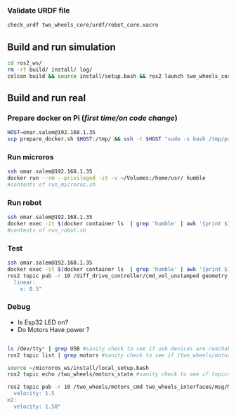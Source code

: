 ### Validate URDF file

``` bash 
check_urdf two_wheels_core/urdf/robot_core.xacro
```

## Build and run simulation

```bash
cd ros2_ws/
rm -rf build/ install/ log/
colcon build && source install/setup.bash && ros2 launch two_wheels_core sim_two_wheels.launch.py
````

## Build and run real

[//]: # (### Log into on Pi)

[//]: # (```bash)

[//]: # (ssh omar.salem@192.168.1.35)

[//]: # (```)

### Prepare docker on Pi (_first time/on code change_)
```bash
HOST=omar.salem@192.168.1.35
scp prepare_docker.sh $HOST:/tmp/ && ssh -t $HOST "sudo -s bash /tmp/prepare_docker.sh"
```

### Run microros

```bash
ssh omar.salem@192.168.1.35
docker run --rm --privileged -it -v ~/Volumes:/home/usr/ humble
#contents of run_microros.sh
```

### Run robot

```bash
ssh omar.salem@192.168.1.35
docker exec -it $(docker container ls  | grep 'humble' | awk '{print $1}') bash
#contents of run_robot.sh
```

### Test
```bash
ssh omar.salem@192.168.1.35
docker exec -it $(docker container ls  | grep 'humble' | awk '{print $1}') bash
ros2 topic pub -r 10 /diff_drive_controller/cmd_vel_unstamped geometry_msgs/msg/Twist "
  linear:
    x: 0.5"

````

### Debug

- Is Esp32 LED on?
- Do Motors Have power ?
```bash

ls /dev/tty* | grep USB #sanity check to see if usb devices are reachable
ros2 topic list | grep motors #sanity check to see if /two_wheels/motors_* topics exist

source ~/microros_ws/install/local_setup.bash
ros2 topic echo /two_wheels/motors_state #sanity check to see if topics emit

ros2 topic pub -r 10 /two_wheels/motors_cmd two_wheels_interfaces/msg/MotorsOdom "m1:
  velocity: 1.5
m2:
  velocity: 1.50"
````
